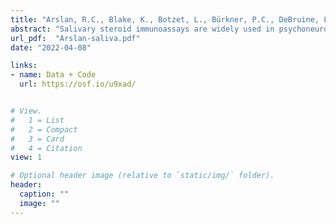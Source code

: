 ```yaml
---
title: "Arslan, R.C., Blake, K., Botzet, L., Bürkner, P.C., DeBruine, L., Fiers, T., Grebe, N.M., Hahn, A., Jones, B.C., Marcinkowska, U.M., Mumford, S.L., Penke, L., Roney, J., Schisterman, E. & Stern, J. (2022). Not within spitting distance: salivary immunoassays of estradiol have subpar validity for cycle phase."
abstract: "Salivary steroid immunoassays are widely used in psychoneuroendocrinological studies of menstrual cycle phase, puberty, and menopause. Though manufacturers advertise their assays as suitable, they have not been rigorously validated for these purposes. We collated data from eight studies across >1,200 women and >9,500 time points. Seven studies collected saliva and one collected serum. All assayed estradiol and progesterone and had an independent measure of cycle phase (e.g., cycle day relative to the luteinising hormone surge or a menstrual onset). In serum, all independent cycle phase measures strongly predicted steroid concentrations. In saliva, cycle phase poorly predicted observed estradiol values, which additionally showed an upward bias compared to expectations from serum. For salivary immunoassays of progesterone, predictability from cycle phase was more mixed, but two widely used assays performed poorly. Imputing average serum steroid levels from cycle phase may yield more valid values than several widely used salivary immunoassays."
url_pdf:  "Arslan-saliva.pdf"
date: "2022-04-08"

links: 
- name: Data + Code
  url: https://osf.io/u9xad/


# View.
#   1 = List
#   2 = Compact
#   3 = Card
#   4 = Citation
view: 1

# Optional header image (relative to `static/img/` folder).
header:
  caption: ""
  image: ""
---
```



